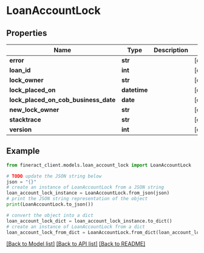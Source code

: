 # LoanAccountLock


## Properties

Name | Type | Description | Notes
------------ | ------------- | ------------- | -------------
**error** | **str** |  | [optional] 
**loan_id** | **int** |  | [optional] 
**lock_owner** | **str** |  | [optional] 
**lock_placed_on** | **datetime** |  | [optional] 
**lock_placed_on_cob_business_date** | **date** |  | [optional] 
**new_lock_owner** | **str** |  | [optional] 
**stacktrace** | **str** |  | [optional] 
**version** | **int** |  | [optional] 

## Example

```python
from fineract_client.models.loan_account_lock import LoanAccountLock

# TODO update the JSON string below
json = "{}"
# create an instance of LoanAccountLock from a JSON string
loan_account_lock_instance = LoanAccountLock.from_json(json)
# print the JSON string representation of the object
print(LoanAccountLock.to_json())

# convert the object into a dict
loan_account_lock_dict = loan_account_lock_instance.to_dict()
# create an instance of LoanAccountLock from a dict
loan_account_lock_from_dict = LoanAccountLock.from_dict(loan_account_lock_dict)
```
[[Back to Model list]](../README.md#documentation-for-models) [[Back to API list]](../README.md#documentation-for-api-endpoints) [[Back to README]](../README.md)



